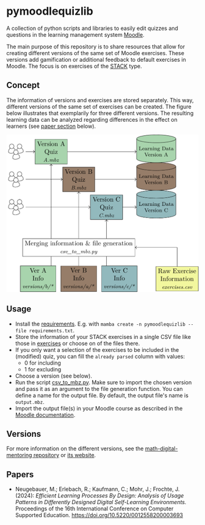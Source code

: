 # pymoodlequizlib
A collection of python scripts and libraries to easily edit quizzes and questions in the learning management system [Moodle](https://moodle.org).

The main purpose of this repository is to share resources that allow for creating different versions of the same set of Moodle exercises. These versions add gamification or additional feedback to default exercises in Moodle. The focus is on exercises of the [STACK](https://stack-assessment.org) type.

## Concept
The information of versions and exercises are stored separately. This way, different versions of the same set of exercises can be created. The figure below illustrates that exemplarily for three different versions. The resulting learning data can be analyzed regarding differences in the effect on learners (see [paper section](#papers) below).

![maths training area example question](./img/learning-activity-generation.png)

## Usage
 - Install the [requirements](requirements.txt). E.g. with `mamba create -n pymoodlequizlib --file requirements.txt`.
 - Store the information of your STACK exercises in a single CSV file like those in [exercises](exercises) or choose on of the files there.
 - If you only want a selection of the exercises to be included in the (modified) quiz, you can fill the `already parsed` column with values:
   - 0 for including
   - 1 for excluding
 - Choose a version (see below).
 - Run the script [csv_to_mbz.py](csv_to_mbz.py). Make sure to import the chosen version and pass it as an argument to the file generation function. You can define a name for the output file. By default, the output file's name is `output.mbz`.
 - Import the output file(s) in your Moodle course as described in the [Moodle documentation](https://docs.moodle.org/500/en/Course_restore).

## Versions
For more information on the different versions, see the [math-digital-mentoring repository](https://github.com/MalteNeugebauer/math-digital-mentoring) or [its website](https://malteneugebauer.github.io/math-digital-mentoring/).

## Papers
 - Neugebauer, M.; Erlebach, R.; Kaufmann, C.; Mohr, J.; Frochte, J. (2024): *Efficient Learning Processes By Design: Analysis of Usage Patterns in Differently Designed Digital Self-Learning Environments.* Proceedings of the 16th International Conference on Computer Supported Education. https://doi.org/10.5220/0012558200003693